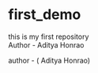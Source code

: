 # first_demo
this is my first repository<br>
Author  - Aditya Honrao
    
author - ( Aditya Honrao) 